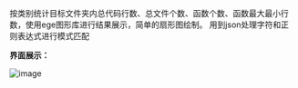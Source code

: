 按类别统计目标文件夹内总代码行数、总文件个数、函数个数、函数最大最小行数，使用ege图形库进行结果展示，简单的扇形图绘制。
用到json处理字符和正则表达式进行模式匹配

**界面展示：**

![image](https://github.com/user-attachments/assets/3fb7c8ad-9e8b-4967-bb48-c99bebf35a80)
